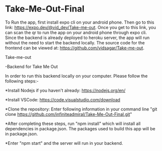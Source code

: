 # Take-Me-Out-Final

To Run the app, first install expo cli on your android phone. 
Then go to this link: https://expo.dev/@vid_dev/Take-me-out.
Once you get to this link, you can scan the qr to run the app on your android phone through expo cli. 
Since the backend is already deployed to heroku server, the app will run without the need to start the backend locally. 
The source code for the frontend can be viewed at: https://github.com/vidsagar/Take-me-out.

Take-me-out


-Backend for Take Me Out

In order to run this backend locally on your computer. Please follow the following steps:-

*Install Nodejs if you haven't already: https://nodejs.org/en/

*Install VSCode: https://code.visualstudio.com/download

*Clone the repository: Enter following information in your command line "git clone https://github.com/infiniteadmiral/Take-Me-Out-Final.git"

*After completing these steps, run "npm install" which will install all dependencies in package.json. The packages used to build this app will be in package.json.

*Enter "npm start" and the server will run in your backend.

